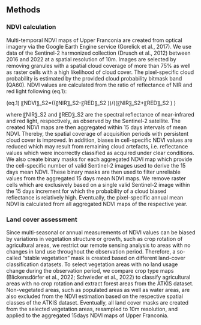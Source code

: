 ## Methods
### NDVI calculation
Multi-temporal NDVI maps of Upper Franconia are created from optical imagery via the Google Earth Engine service (Gorelick et al., 2017). We use data of the Sentinel-2 harmonized collection (Drusch et al., 2012) between 2016 and 2022 at a spatial resolution of 10m. Images are selected by removing granules with a spatial cloud coverage of more than 75% as well as raster cells with a high likelihood of cloud cover. The pixel-specific cloud probability is estimated by the provided cloud probability bitmask band (QA60). NDVI values are calculated from the ratio of reflectance of NIR and red light following (eq.1): 

(eq.1)     〖NDVI〗_S2=((〖NIR〗_S2-〖RED〗_S2 ))/((〖NIR〗_S2+〖RED〗_S2 ) )

where 〖NIR〗_S2 and 〖RED〗_S2 are the spectral reflectance of near-infrared and red light, respectively, as observed by the Sentinel-2 satellite. The created NDVI maps are then aggregated within 15 days intervals of mean NDVI. Thereby, the spatial coverage of acquisition periods with persistent cloud cover is improved. In addition, biases in cell-specific NDVI values are reduced which may result from remaining cloud artefacts, i.e. reflectance values which were incorrectly classified as acquired under clear conditions. We also create binary masks for each aggregated NDVI map which provide the cell-specific number of valid Sentinel-2 images used to derive the 15 days mean NDVI. These binary masks are then used to filter unreliable values from the aggregated 15 days mean NDVI maps. We remove raster cells which are exclusively based on a single valid Sentinel-2 image within the 15 days increment for which the probability of a cloud biased reflectance is relatively high. Eventually, the pixel-specific annual mean NDVI is calculated from all aggregated NDVI maps of the respective year. 

### Land cover assessment
Since multi-seasonal or annual measurements of NDVI values can be biased by variations in vegetation structure or growth, such as crop rotation of agricultural areas, we restrict our remote sensing analysis to areas with no changes in land use throughout the observation period. Therefore, a so-called “stable vegetation” mask is created based on different land-cover classification datasets. To select vegetation areas with no land usage change during the observation period, we compare crop type maps (Blickensdörfer et al., 2022; Schwieder et al., 2022) to classify agricultural areas with no crop rotation and extract forest areas from the ATKIS dataset. Non-vegetated areas, such as populated areas as well as water areas, are also excluded from the NDVI estimation based on the respective spatial classes of the ATKIS dataset. Eventually, all land cover masks are created from the selected vegetation areas, resampled to 10m resolution, and applied to the aggregated 15days NDVI maps of Upper Franconia. 

